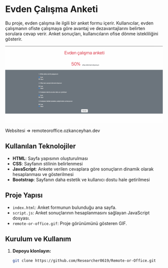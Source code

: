 # Evden Çalışma Anketi

Bu proje, evden çalışma ile ilgili bir anket formu içerir. Kullanıcılar, evden çalışmanın ofiste çalışmaya göre avantaj ve dezavantajlarını belirten sorulara cevap verir. Anket sonuçları, kullanıcıların ofise dönme istekliliğini gösterir.

![remote-or-office](remote-or-office.gif)

Websitesi  => remoteoroffice.ozkanceyhan.dev

## Kullanılan Teknolojiler

- **HTML**: Sayfa yapısının oluşturulması
- **CSS**: Sayfanın stilinin belirlenmesi
- **JavaScript**: Ankete verilen cevaplara göre sonuçların dinamik olarak hesaplanması ve gösterilmesi
- **Bootstrap**: Sayfanın daha estetik ve kullanıcı dostu hale getirilmesi

## Proje Yapısı

- `index.html`: Anket formunun bulunduğu ana sayfa.
- `script.js`: Anket sonuçlarının hesaplanmasını sağlayan JavaScript dosyası.
- `remote-or-office.gif`: Proje görünümünü gösteren GIF.

## Kurulum ve Kullanım

1. **Depoyu klonlayın:**

   ```bash
   git clone https://github.com/Researcher0619/Remote-or-Office.git
   ```
